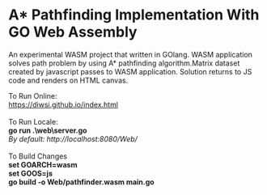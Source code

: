 # A* Pathfinding Implementation With GO Web Assembly
An experimental WASM project that written in GOlang. WASM application solves path problem by using A* pathfinding algorithm.Matrix dataset created by javascript passes to WASM application. Solution returns to JS code and renders on HTML canvas.

To Run Online: <br>
https://diwsi.github.io/index.html
<br>
<br>
To Run Locale:
<br><b>go run .\web\server.go</b><br>
<i>By default: http://localhost:8080/Web/</i>
<br>
<br>
To Build Changes
<br> <b> set GOARCH=wasm</b>
<br>  <b>set GOOS=js</b>
<br> <b> go build -o Web/pathfinder.wasm main.go</b>

